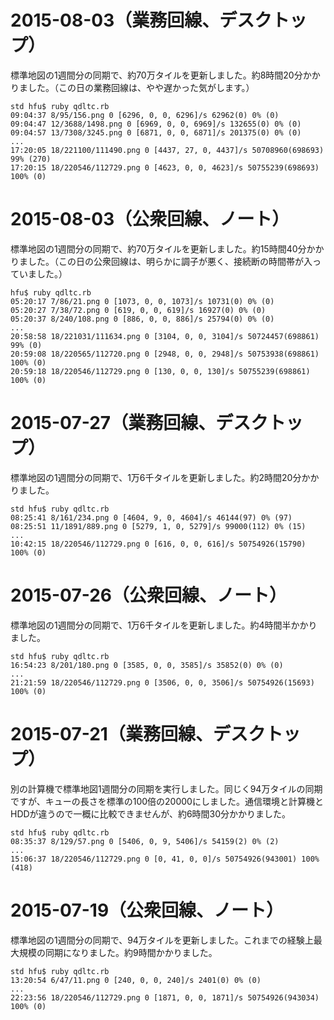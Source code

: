 # 2015-08-03（業務回線、デスクトップ）
標準地図の1週間分の同期で、約70万タイルを更新しました。約8時間20分かかりました。（この日の業務回線は、やや遅かった気がします。）

```
std hfu$ ruby qdltc.rb 
09:04:37 8/95/156.png 0 [6296, 0, 0, 6296]/s 62962(0) 0% (0)    
09:04:47 12/3688/1498.png 0 [6969, 0, 0, 6969]/s 132655(0) 0% (0)    
09:04:57 13/7308/3245.png 0 [6871, 0, 0, 6871]/s 201375(0) 0% (0)    
...
17:20:05 18/221100/111490.png 0 [4437, 27, 0, 4437]/s 50708960(698693) 99% (270)    
17:20:15 18/220546/112729.png 0 [4623, 0, 0, 4623]/s 50755239(698693) 100% (0)  
```

# 2015-08-03（公衆回線、ノート）
標準地図の1週間分の同期で、約70万タイルを更新しました。約15時間40分かかりました。（この日の公衆回線は、明らかに調子が悪く、接続断の時間帯が入っていました。）

```
hfu$ ruby qdltc.rb 
05:20:17 7/86/21.png 0 [1073, 0, 0, 1073]/s 10731(0) 0% (0)    
05:20:27 7/38/72.png 0 [619, 0, 0, 619]/s 16927(0) 0% (0)    
05:20:37 8/240/108.png 0 [886, 0, 0, 886]/s 25794(0) 0% (0)    
...
20:58:58 18/221031/111634.png 0 [3104, 0, 0, 3104]/s 50724457(698861) 99% (0)    
20:59:08 18/220565/112720.png 0 [2948, 0, 0, 2948]/s 50753938(698861) 100% (0)    
20:59:18 18/220546/112729.png 0 [130, 0, 0, 130]/s 50755239(698861) 100% (0)    
```

# 2015-07-27（業務回線、デスクトップ）
標準地図の1週間分の同期で、1万6千タイルを更新しました。約2時間20分かかりました。

```
std hfu$ ruby qdltc.rb 
08:25:41 8/161/234.png 0 [4604, 9, 0, 4604]/s 46144(97) 0% (97)    
08:25:51 11/1891/889.png 0 [5279, 1, 0, 5279]/s 99000(112) 0% (15)    
...
10:42:15 18/220546/112729.png 0 [616, 0, 0, 616]/s 50754926(15790) 100% (0) 
```

# 2015-07-26（公衆回線、ノート）
標準地図の1週間分の同期で、1万6千タイルを更新しました。約4時間半かかりました。

```
std hfu$ ruby qdltc.rb 
16:54:23 8/201/180.png 0 [3585, 0, 0, 3585]/s 35852(0) 0% (0)   
...
21:21:59 18/220546/112729.png 0 [3506, 0, 0, 3506]/s 50754926(15693) 100% (0)
```

# 2015-07-21（業務回線、デスクトップ）
別の計算機で標準地図1週間分の同期を実行しました。同じく94万タイルの同期ですが、キューの長さを標準の100倍の20000にしました。通信環境と計算機とHDDが違うので一概に比較できませんが、約6時間30分かかりました。

```
std hfu$ ruby qdltc.rb 
08:35:37 8/129/57.png 0 [5406, 0, 9, 5406]/s 54159(2) 0% (2) 
...
15:06:37 18/220546/112729.png 0 [0, 41, 0, 0]/s 50754926(943001) 100% (418) 
```

# 2015-07-19（公衆回線、ノート）
標準地図の1週間分の同期で、94万タイルを更新しました。これまでの経験上最大規模の同期になりました。約9時間かかりました。

```
std hfu$ ruby qdltc.rb 
13:20:54 6/47/11.png 0 [240, 0, 0, 240]/s 2401(0) 0% (0)   
...
22:23:56 18/220546/112729.png 0 [1871, 0, 0, 1871]/s 50754926(943034) 100% (0)  
```
